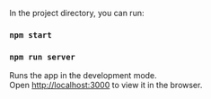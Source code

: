 In the project directory, you can run:

### `npm start`

### `npm run server`


Runs the app in the development mode.\
Open [http://localhost:3000](http://localhost:3000) to view it in the browser.




